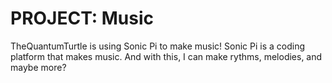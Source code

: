 
# PROJECT: Music

TheQuantumTurtle is using Sonic Pi to make music!
Sonic Pi is a coding platform that makes music.
And with this, I can make rythms, melodies, and maybe more?




